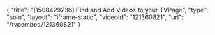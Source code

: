 {
    "title": "[1508429236] Find and Add Videos to your TVPage",
    "type": "solo",
    "layout": "iframe-static",
    "videoId": "121360821",
    "url": "\/tvpembed\/121360821"
}